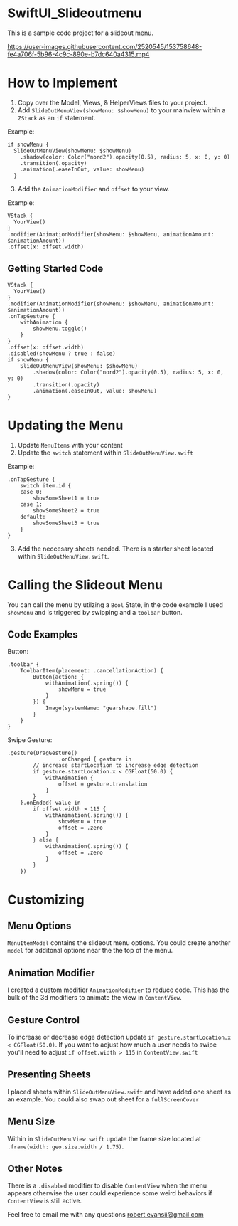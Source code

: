 # SwiftUI_Slideoutmenu
This is a sample code project for a slideout menu.


https://user-images.githubusercontent.com/2520545/153758648-fe4a706f-5b96-4c9c-890e-b7dc640a4315.mp4


# How to Implement

1. Copy over the Model, Views, & HelperViews files to your project.
2. Add `SlideOutMenuView(showMenu: $showMenu)` to your mainview within a `ZStack` as an `if` statement. 

Example:

```                 
if showMenu {
  SlideOutMenuView(showMenu: $showMenu)
    .shadow(color: Color("nord2").opacity(0.5), radius: 5, x: 0, y: 0)
    .transition(.opacity)
    .animation(.easeInOut, value: showMenu)
  }
```

3. Add the `AnimationModifier` and `offset` to your view.

Example: 

```
VStack {
  YourView()
}
.modifier(AnimationModifier(showMenu: $showMenu, animationAmount: $animationAmount))
.offset(x: offset.width)
```

## Getting Started Code

```
VStack {
  YourView()
}
.modifier(AnimationModifier(showMenu: $showMenu, animationAmount: $animationAmount))
.onTapGesture {
    withAnimation {
        showMenu.toggle()
    }
}
.offset(x: offset.width)
.disabled(showMenu ? true : false)
if showMenu {
    SlideOutMenuView(showMenu: $showMenu)
        .shadow(color: Color("nord2").opacity(0.5), radius: 5, x: 0, y: 0)
        .transition(.opacity)
        .animation(.easeInOut, value: showMenu)
}
```

# Updating the Menu

1. Update `MenuItems` with your content
2. Update the `switch` statement within `SlideOutMenuView.swift`

Example: 

```
.onTapGesture {
    switch item.id {
    case 0:
        showSomeSheet1 = true
    case 1:
        showSomeSheet2 = true
    default:
        showSomeSheet3 = true
    }
}
```

3. Add the neccesary sheets needed.  There is a starter sheet located within `SlideOutMenuView.swift`.

# Calling the Slideout Menu

You can call the menu by utilzing a `Bool` State, in the code example I used `showMenu` and is triggered by swipping and a `toolbar` button.

## Code Examples

Button: 
```
.toolbar {
    ToolbarItem(placement: .cancellationAction) {
        Button(action: {
            withAnimation(.spring()) {
                showMenu = true
            }
        }) {
            Image(systemName: "gearshape.fill")
        }
    }
}
```

Swipe Gesture:

```
.gesture(DragGesture()
                .onChanged { gesture in
        // increase startLocation to increase edge detection
        if gesture.startLocation.x < CGFloat(50.0) {
            withAnimation {
                offset = gesture.translation
            }
        }
    }.onEnded{ value in
        if offset.width > 115 {
            withAnimation(.spring()) {
                showMenu = true
                offset = .zero
            }
        } else {
            withAnimation(.spring()) {
                offset = .zero
            }
        }
    })
```    

# Customizing

## Menu Options
`MenuItemModel` contains the slideout menu options.  You could create another `model` for additonal options near the the top of the menu.

## Animation Modifier

I created a custom modifier `AnimationModifier` to reduce code.  This has the bulk of the 3d modifiers to animate the view in `ContentView`.

## Gesture Control

To increase or decrease edge detection update `if gesture.startLocation.x < CGFloat(50.0)`.  If you want to adjust how much a user needs to swipe you'll need to adjust `if offset.width > 115` in `ContentView.swift`

## Presenting Sheets

I placed sheets within  `SlideOutMenuView.swift` and have added one sheet as an example. You could also swap out sheet for a `fullScreenCover`

## Menu Size

Within in `SlideOutMenuView.swift` update the frame size located at `.frame(width: geo.size.width / 1.75)`.

## Other Notes

There is a `.disabled` modifier to disable `ContentView` when the menu appears otherwise the user could experience some weird behaviors if `ContentView` is still active. 

Feel free to email me with any questions robert.evansii@gmail.com


